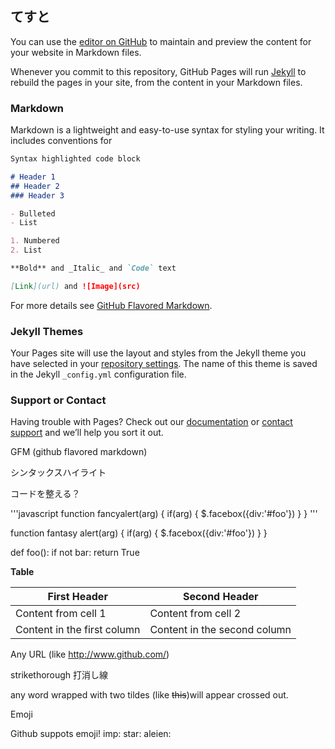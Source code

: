 ## てすと

You can use the [editor on GitHub](https://github.com/TomoakiOhashi/TomoakiOhashi.github.io/edit/master/index.md) to maintain and preview the content for your website in Markdown files.

Whenever you commit to this repository, GitHub Pages will run [Jekyll](https://jekyllrb.com/) to rebuild the pages in your site, from the content in your Markdown files.

### Markdown

Markdown is a lightweight and easy-to-use syntax for styling your writing. It includes conventions for

```markdown
Syntax highlighted code block

# Header 1
## Header 2
### Header 3

- Bulleted
- List

1. Numbered
2. List

**Bold** and _Italic_ and `Code` text

[Link](url) and ![Image](src)
```

For more details see [GitHub Flavored Markdown](https://guides.github.com/features/mastering-markdown/).

### Jekyll Themes

Your Pages site will use the layout and styles from the Jekyll theme you have selected in your [repository settings](https://github.com/TomoakiOhashi/TomoakiOhashi.github.io/settings). The name of this theme is saved in the Jekyll `_config.yml` configuration file.

### Support or Contact

Having trouble with Pages? Check out our [documentation](https://help.github.com/categories/github-pages-basics/) or [contact support](https://github.com/contact) and we’ll help you sort it out.



GFM (github flavored markdown)

シンタックスハイライト

コードを整える？

'''javascript
function fancyalert(arg) {
  if(arg) {
    $.facebox({div:'#foo'})
  }
}
'''


function fantasy alert(arg) {
  if(arg) {
    $.facebox({div:'#foo'})
  } 
}


def foo():
  if not bar:
    return True
    
**Table**

First Header | Second Header
------------ | -------------
Content from cell 1 | Content from cell 2
Content in the first column | Content in the second column


Any URL (like http://www.github.com/) 

strikethorough
打消し線

any word wrapped with two tildes (like ~~this~~)will appear crossed out.

Emoji

Github suppots emoji! imp: star: aleien:
